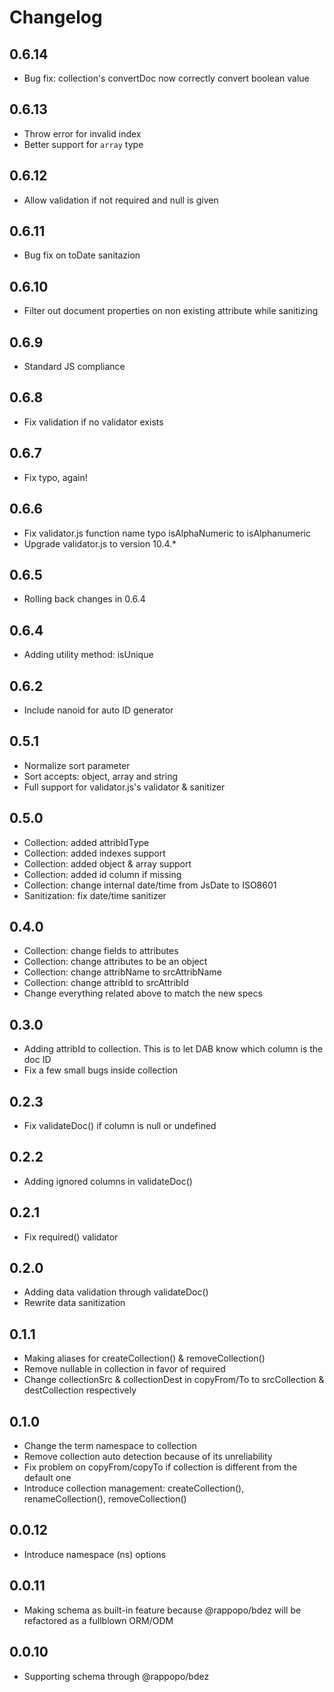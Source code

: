 # Changelog

## 0.6.14

* Bug fix: collection's convertDoc now correctly convert boolean value

## 0.6.13

* Throw error for invalid index
* Better support for `array` type

## 0.6.12

* Allow validation if not required and null is given

## 0.6.11

* Bug fix on toDate sanitazion

## 0.6.10

* Filter out document properties on non existing attribute while sanitizing

## 0.6.9

* Standard JS compliance

## 0.6.8

* Fix validation if no validator exists

## 0.6.7

* Fix typo, again!

## 0.6.6

* Fix validator.js function name typo isAlphaNumeric to isAlphanumeric
* Upgrade validator.js to version 10.4.*

## 0.6.5

* Rolling back changes in 0.6.4

## 0.6.4

* Adding utility method: isUnique

## 0.6.2

* Include nanoid for auto ID generator

## 0.5.1

* Normalize sort parameter
* Sort accepts: object, array and string
* Full support for validator.js's validator & sanitizer

## 0.5.0

* Collection: added attribIdType
* Collection: added indexes support
* Collection: added object & array support
* Collection: added id column if missing
* Collection: change internal date/time from JsDate to ISO8601
* Sanitization: fix date/time sanitizer

## 0.4.0

* Collection: change fields to attributes
* Collection: change attributes to be an object
* Collection: change attribName to srcAttribName
* Collection: change attribId to srcAttribId
* Change everything related above to match the new specs

## 0.3.0

* Adding attribId to collection. This is to let DAB know which column is the doc ID
* Fix a few small bugs inside collection

## 0.2.3

* Fix validateDoc() if column is null or undefined

## 0.2.2

* Adding ignored columns in validateDoc()

## 0.2.1

* Fix required() validator

## 0.2.0

* Adding data validation through validateDoc()
* Rewrite data sanitization

## 0.1.1

* Making aliases for createCollection() & removeCollection()
* Remove nullable in collection in favor of required
* Change collectionSrc & collectionDest in copyFrom/To to srcCollection & destCollection respectively

## 0.1.0

* Change the term namespace to collection
* Remove collection auto detection because of its unreliability
* Fix problem on copyFrom/copyTo if collection is different from the default one
* Introduce collection management: createCollection(), renameCollection(), removeCollection()

## 0.0.12

* Introduce namespace (ns) options

## 0.0.11

* Making schema as built-in feature because @rappopo/bdez will be refactored as a fullblown ORM/ODM

## 0.0.10

* Supporting schema through @rappopo/bdez
